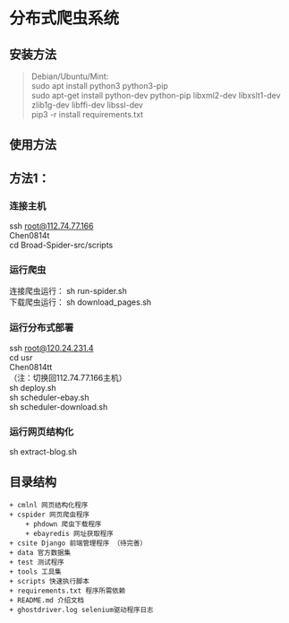 # 分布式爬虫系统

## 安装方法
> Debian/Ubuntu/Mint: 
> <br>sudo apt install python3 python3-pip
> <br>sudo apt-get install python-dev python-pip libxml2-dev libxslt1-dev zlib1g-dev libffi-dev libssl-dev
> <br> pip3 -r install requirements.txt

## 使用方法

## 方法1：
### 连接主机
ssh root@112.74.77.166
<br>Chen0814t
<br>cd Broad-Spider-src/scripts
### 运行爬虫
连接爬虫运行： sh run-spider.sh
<br>下载爬虫运行： sh download_pages.sh
### 运行分布式部署
ssh root@120.24.231.4
<br>cd usr
<br>Chen0814tt
<br>（注：切换回112.74.77.166主机）
<br>sh deploy.sh
<br>sh scheduler-ebay.sh
<br>sh scheduler-download.sh

### 运行网页结构化
sh extract-blog.sh

## 目录结构
	+ cmlnl 网页结构化程序
	+ cspider 网页爬虫程序
		+ phdown 爬虫下载程序
		+ ebayredis 网址获取程序
	+ csite Django 前端管理程序 （待完善）
	+ data 官方数据集
	+ test 测试程序
	+ tools 工具集
	+ scripts 快速执行脚本
	+ requirements.txt 程序所需依赖
	+ README.md 介绍文档
	+ ghostdriver.log selenium驱动程序日志
